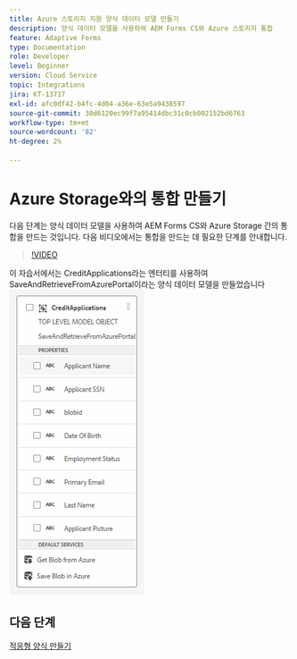 ```yaml
---
title: Azure 스토리지 지원 양식 데이터 모델 만들기
description: 양식 데이터 모델을 사용하여 AEM Forms CS와 Azure 스토리지 통합
feature: Adaptive Forms
type: Documentation
role: Developer
level: Beginner
version: Cloud Service
topic: Integrations
jira: KT-13717
exl-id: afc0df42-b4fc-4d04-a36e-63e5a9438597
source-git-commit: 30d6120ec99f7a95414dbc31c0cb002152bd6763
workflow-type: tm+mt
source-wordcount: '82'
ht-degree: 2%

---
```


# Azure Storage와의 통합 만들기

다음 단계는 양식 데이터 모델을 사용하여 AEM Forms CS와 Azure Storage 간의 통합을 만드는 것입니다.
다음 비디오에서는 통합을 만드는 데 필요한 단계를 안내합니다.

>[!VIDEO](https://video.tv.adobe.com/v/335385?quality=12&learn=on)

이 자습서에서는 CreditApplications라는 엔터티를 사용하여 SaveAndRetrieveFromAzurePortal이라는 양식 데이터 모델을 만들었습니다
![fdm-entity](./assets/fdm-entity.png)

## 다음 단계

[적응형 양식 만들기](./create-af.md)
